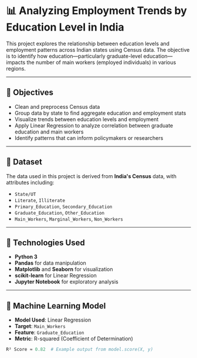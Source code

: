 # 📊 Analyzing Employment Trends by Education Level in India

This project explores the relationship between education levels and employment patterns across Indian states using Census data. The objective is to identify how education—particularly graduate-level education—impacts the number of main workers (employed individuals) in various regions.

---

## 🧠 Objectives

- Clean and preprocess Census data
- Group data by state to find aggregate education and employment stats
- Visualize trends between education levels and employment
- Apply Linear Regression to analyze correlation between graduate education and main workers
- Identify patterns that can inform policymakers or researchers

---

## 📁 Dataset

The data used in this project is derived from **India's Census** data, with attributes including:
- `State/UT`
- `Literate`, `Illiterate`
- `Primary_Education`, `Secondary_Education`
- `Graduate_Education`, `Other_Education`
- `Main_Workers`, `Marginal_Workers`, `Non_Workers`

---

## 🔧 Technologies Used

- **Python 3**
- **Pandas** for data manipulation
- **Matplotlib** and **Seaborn** for visualization
- **scikit-learn** for Linear Regression
- **Jupyter Notebook** for exploratory analysis

---

## 🧪 Machine Learning Model

- **Model Used**: Linear Regression
- **Target**: `Main_Workers`
- **Feature**: `Graduate_Education`
- **Metric**: R-squared (Coefficient of Determination)

```python
R² Score ≈ 0.82  # Example output from model.score(X, y)
